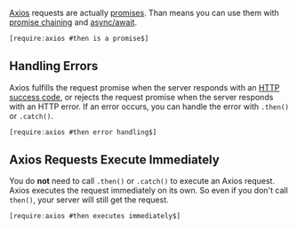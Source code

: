 [Axios](/axios) requests are actually [promises](/tutorials/fundamentals/promise). Than means you
can use them with [promise chaining](/tutorials/fundamentals/then#chaining) and [async/await](/tutorials/fundamentals/async-await).

```javascript
[require:axios #then is a promise$]
```

Handling Errors
---------------

Axios fulfills the request promise when the server responds with an [HTTP success code](https://www.w3.org/Protocols/HTTP/HTRESP.html), or rejects
the request promise when the server responds with an HTTP error.
If an error occurs, you can handle the error with `.then()` or `.catch()`.

```javascript
[require:axios #then error handling$]
```

Axios Requests Execute Immediately
----------------------------------

You do **not** need to call `.then()` or `.catch()` to execute an
Axios request. Axios executes the request immediately on its own.
So even if you don't call `then()`, your server will still get the
request.

```javascript
[require:axios #then executes immediately$]
```